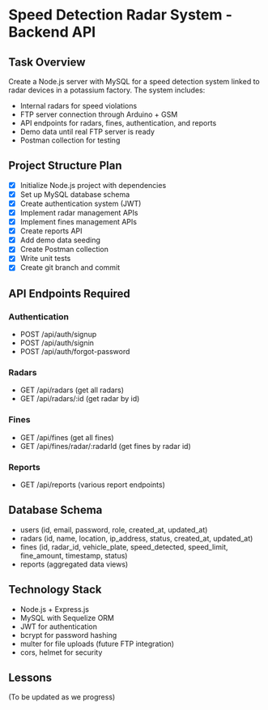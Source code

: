 # Speed Detection Radar System - Backend API

## Task Overview
Create a Node.js server with MySQL for a speed detection system linked to radar devices in a potassium factory. The system includes:
- Internal radars for speed violations
- FTP server connection through Arduino + GSM
- API endpoints for radars, fines, authentication, and reports
- Demo data until real FTP server is ready
- Postman collection for testing

## Project Structure Plan
- [x] Initialize Node.js project with dependencies
- [x] Set up MySQL database schema
- [x] Create authentication system (JWT)
- [x] Implement radar management APIs
- [x] Implement fines management APIs
- [x] Create reports API
- [x] Add demo data seeding
- [x] Create Postman collection
- [x] Write unit tests
- [x] Create git branch and commit

## API Endpoints Required
### Authentication
- POST /api/auth/signup
- POST /api/auth/signin
- POST /api/auth/forgot-password

### Radars
- GET /api/radars (get all radars)
- GET /api/radars/:id (get radar by id)

### Fines
- GET /api/fines (get all fines)
- GET /api/fines/radar/:radarId (get fines by radar id)

### Reports
- GET /api/reports (various report endpoints)

## Database Schema
- users (id, email, password, role, created_at, updated_at)
- radars (id, name, location, ip_address, status, created_at, updated_at)
- fines (id, radar_id, vehicle_plate, speed_detected, speed_limit, fine_amount, timestamp, status)
- reports (aggregated data views)

## Technology Stack
- Node.js + Express.js
- MySQL with Sequelize ORM
- JWT for authentication
- bcrypt for password hashing
- multer for file uploads (future FTP integration)
- cors, helmet for security

## Lessons
(To be updated as we progress)
